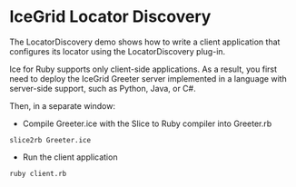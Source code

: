 # IceGrid Locator Discovery

The LocatorDiscovery demo shows how to write a client application that configures its locator using the
LocatorDiscovery plug-in.

Ice for Ruby supports only client-side applications. As a result, you first need to deploy the IceGrid
Greeter server implemented in a language with server-side support, such as Python, Java, or C#.

Then, in a separate window:

- Compile Greeter.ice with the Slice to Ruby compiler into Greeter.rb

```shell
slice2rb Greeter.ice
```

- Run the client application

```shell
ruby client.rb
```
